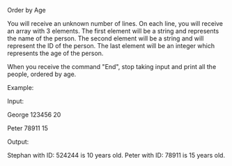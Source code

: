 Order by Age

You will receive an unknown number of lines. On each line, you will receive an array with 3 elements. The first element will be a string and represents the name of the person. The second element will be a string and will represent the ID of the person. The last element will be an integer which represents the age of the person.

When you receive the command "End", stop taking input and print all the people, ordered by age.



Example:



Input:


George 123456 20

Peter 78911 15




Output:



Stephan with ID: 524244 is 10 years old. 
Peter with ID: 78911 is 15 years old.